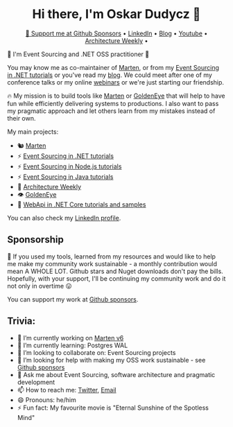<h1 align="center">Hi there, I'm Oskar Dudycz 👋</h1>

<p align="center">
  <a href="https://github.com/sponsors/oskardudycz">💖 Support me at Github Sponsors</a> •
  <a href="https://www.linkedin.com/in/oskardudycz/">LinkedIn</a> •
  <a href="http://event-driven.io/?utm_source=github_profile">Blog</a> •
  <a href="https://www.youtube.com/channel/UC3M4_OgJS4lvZHVDzkOlxIg">Youtube</a> •
  <a href="https://www.architecture-weekly.com?utm_source=github_profile">Architecture Weekly</a> •
  <br />
</p>

👋 I'm Event Sourcing and .NET OSS practitioner 👷

You may know me as co-maintainer of [Marten](https://martendb.io/), or from my [Event Sourcing in .NET tutorials](https://github.com/oskardudycz/EventSourcing.NetCore) or you've read my [blog](http://event-driven.io/?utm_source=github_profile). We could meet after one of my conference talks or my online [webinars](https://www.youtube.com/watch?v=wNrH5dK1m0I&list=PLw-VZz_H4iio9b_NrH25gPKjr2MAS2YgC) or we're just starting our friendship.

🔥 My mission is to build tools like [Marten](https://martendb.io/) or [GoldenEye](https://github.com/oskardudycz/GoldenEye) that will help to have fun while efficiently delivering systems to productions. I also want to pass my pragmatic approach and let others learn from my mistakes instead of their own.

My main projects:
- 🐿️ [Marten](https://martendb.io/)
- ⚡ [Event Sourcing in .NET tutorials](https://github.com/oskardudycz/EventSourcing.NetCore)
- ⚡ [Event Sourcing in Node.js tutorials](https://github.com/oskardudycz/EventSourcing.NodeJS)
- ⚡ [Event Sourcing in Java tutorials](https://github.com/oskardudycz/EventSourcing.JVM)
- 📝 [Architecture Weekly](https://github.com/oskardudycz/ArchitectureWeekly)
- 👁️ [GoldenEye](https://github.com/oskardudycz/GoldenEye)
- 🧰 [WebApi in .NET Core tutorials and samples](https://github.com/oskardudycz/WebApiWith.NETCore)

You can also check my [LinkedIn profile](https://www.linkedin.com/in/oskardudycz/).

## Sponsorship

🙏 If you used my tools, learned from my resources and would like to help me make my community work sustainable - a monthly contribution would mean A WHOLE LOT. Github stars and Nuget downloads don't pay the bills. Hopefully, with your support, I'll be continuing my community work and do it not only in overtime 😛

You can support my work at [Github sponsors](https://github.com/sponsors/oskardudycz).

## Trivia:
- 🔭 I’m currently working on [Marten v6](https://github.com/JasperFx/marten/milestone/28)
- 🌱 I’m currently learning: Postgres WAL
- 👯 I’m looking to collaborate on: Event Sourcing projects
- 🤔 I’m looking for help with making my OSS work sustainable - see [Github sponsors](https://github.com/sponsors/oskardudycz)
- 💬 Ask me about Event Sourcing, software architecture and pragmatic development
- 📫 How to reach me: [Twitter](https://twitter.com/oskar_at_net), [Email](mailto:oskar@event-driven.io)
- 😄 Pronouns: he/him
- ⚡ Fun fact: My favourite movie is "Eternal Sunshine of the Spotless Mind"
